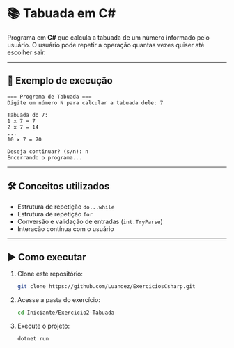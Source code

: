 # 📚 Tabuada em C\#

Programa em **C#** que calcula a tabuada de um número informado pelo usuário.
O usuário pode repetir a operação quantas vezes quiser até escolher sair.

---

## 🚀 Exemplo de execução

```
=== Programa de Tabuada ===
Digite um número N para calcular a tabuada dele: 7

Tabuada do 7:
1 x 7 = 7
2 x 7 = 14
...
10 x 7 = 70

Deseja continuar? (s/n): n
Encerrando o programa...
```

---

## 🛠 Conceitos utilizados

* Estrutura de repetição `do...while`
* Estrutura de repetição `for`
* Conversão e validação de entradas (`int.TryParse`)
* Interação contínua com o usuário

---

## ▶️ Como executar

1. Clone este repositório:

   ```bash
   git clone https://github.com/Luandez/ExerciciosCsharp.git
   ```
2. Acesse a pasta do exercício:

   ```bash
   cd Iniciante/Exercicio2-Tabuada
   ```
3. Execute o projeto:

   ```bash
   dotnet run
   ```
